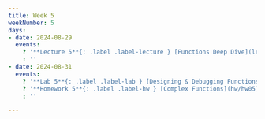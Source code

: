 ```yaml
---
title: Week 5
weekNumber: 5
days:
- date: 2024-08-29
  events:
    ? '**Lecture 5**{: .label .label-lecture } [Functions Deep Dive](lecture/lec05)'
    : ''
- date: 2024-08-31
  events:
    ? '**Lab 5**{: .label .label-lab } [Designing & Debugging Functions for Biology](lab/lab05)'
    ? '**Homework 5**{: .label .label-hw } [Complex Functions](hw/hw05) (due Sep 7)'
    : ''

---
```

